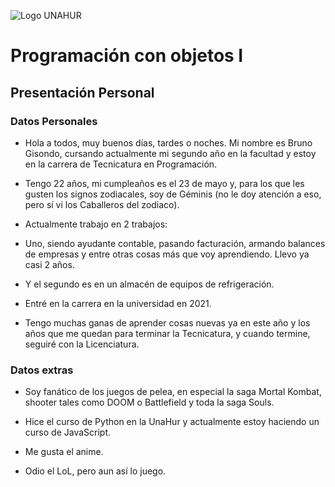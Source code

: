 ![Logo UNAHUR](./UNAHUR.png)

# Programación con objetos I
## Presentación Personal

### Datos Personales

- Hola a todos, muy buenos días, tardes o noches. Mi nombre es Bruno Gisondo, cursando actualmente mi segundo año en la facultad y estoy en la carrera de Tecnicatura en Programación.

- Tengo 22 años, mi cumpleaños es el 23 de mayo y, para los que les gusten los signos zodiacales, soy de Géminis (no le doy atención a eso, pero sí vi los Caballeros del zodiaco).

- Actualmente trabajo en 2 trabajos:

- Uno, siendo ayudante contable, pasando facturación, armando balances de empresas y entre otras cosas más que voy aprendiendo. Llevo ya casi 2 años.

- Y el segundo es en un almacén de equipos de refrigeración.

- Entré en la carrera en la universidad en 2021.

- Tengo muchas ganas de aprender cosas nuevas ya en este año y los años que me quedan para terminar la Tecnicatura, y cuando termine, seguiré con la Licenciatura.

### Datos extras

- Soy fanático de los juegos de pelea, en especial la saga Mortal Kombat, shooter tales como DOOM o Battlefield y toda la saga Souls.

- Hice el curso de Python en la UnaHur y actualmente estoy haciendo un curso de JavaScript.

- Me gusta el anime.

- Odio el LoL, pero aun así lo juego.
